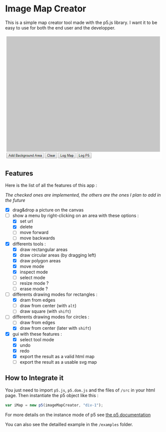 # Image Map Creator

This is a simple map creator tool made with the p5.js library. I want it
to be easy to use for both the end user and the developper.

![demo gif](images/image-map-creator.gif)

## Features

Here is the list of all the features of this app :

_The checked ones are implemented, the others are the ones I plan to add in the future_

-   [x] drag&drop a picture on the canvas
-   [ ] show a menu by right-clicking on an area with these options :
	-   [x] set url
	-   [x] delete
	-   [ ] move forward
	-   [ ] move backwards
-   [x] differents tools :
	-   [x] draw rectangular areas
	-   [x] draw circular areas (by dragging left)
	-   [x] draw polygon areas
	-   [X] move mode
	-   [x] inspect mode
	-   [ ] select mode
	-   [ ] resize mode ?
	-   [ ] erase mode ?
-   [ ] differents drawing modes for rectangles :
	-   [x] dram from edges
	-   [ ] draw from center (with `alt`)
	-   [ ] draw square (with `shift`)
-   [ ] differents drawing modes for circles :
	-   [ ] draw from edges
	-   [x] draw from center (later with `shift`)
-   [x] gui with these features :
	-   [x] select tool mode
	-   [x] undo
	-   [x] redo
	-   [x] export the result as a valid html map
	-   [ ] export the result as a usable svg map

## How to Integrate it

You just need to import `p5.js`, `p5.dom.js` and the files of `/src` in
your html page. Then instantiate the p5 object like this :

```JavaScript
var iMap = new p5(imageMapCreator, "div-1");
```
For more details on the instance mode of p5 see [the p5 documentation](https://p5js.org/examples/instance-mode-instance-container.html)

You can also see the detailled example in the `/examples` folder.